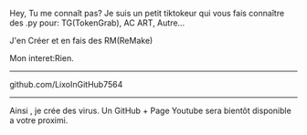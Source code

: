 Hey, Tu me connaît pas?  Je suis un petit tiktokeur qui vous fais connaître  des  .py  pour: TG(TokenGrab), AC ART,  Autre...

J'en Créer et en fais des RM(ReMake)

Mon interet:Rien.

-------------------------------------------------------------------------------------------------------------------------------------

 github.com/LixoInGitHub7564 

 --------------------------------------------------------------------------------------------------------------------------------------

Ainsi , je  crée des virus. Un GitHub + Page Youtube sera bientôt disponible  a votre proximi.
